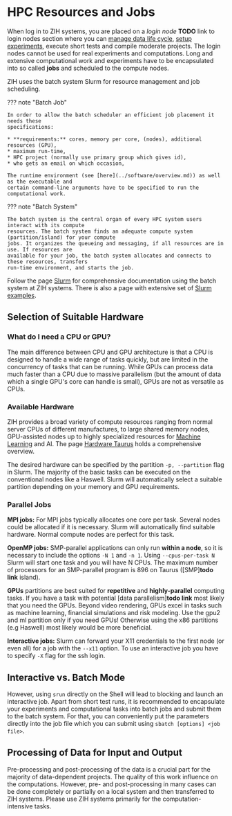 # HPC Resources and Jobs

When log in to ZIH systems, you are placed on a *login node* **TODO** link to login nodes section
where you can [manage data life cycle](../data_lifecycle/overview.md),
[setup experiments](../data_lifecycle/experiments.md), execute short tests and compile moderate
projects. The login nodes cannot be used for real experiments and computations. Long and extensive
computational work and experiments have to be encapsulated into so called **jobs** and scheduled to
the compute nodes.

<!--Login nodes which are using for login can not be used for your computations.-->
<!--To run software, do calculations and experiments, or compile your code compute nodes have to be used.-->

ZIH uses the batch system Slurm for resource management and job scheduling.
<!--[HPC Introduction]**todo link** is a good resource to get started with it.-->

??? note "Batch Job"

    In order to allow the batch scheduler an efficient job placement it needs these
    specifications:

    * **requirements:** cores, memory per core, (nodes), additional resources (GPU),
    * maximum run-time,
    * HPC project (normally use primary group which gives id),
    * who gets an email on which occasion,

    The runtime environment (see [here](../software/overview.md)) as well as the executable and
    certain command-line arguments have to be specified to run the computational work.

??? note "Batch System"

    The batch system is the central organ of every HPC system users interact with its compute
    resources. The batch system finds an adequate compute system (partition/island) for your compute
    jobs. It organizes the queueing and messaging, if all resources are in use. If resources are
    available for your job, the batch system allocates and connects to these resources, transfers
    run-time environment, and starts the job.

Follow the page [Slurm](slurm.md) for comprehensive documentation using the batch system at
ZIH systems. There is also a page with extensive set of [Slurm examples](slurm_examples.md).

## Selection of Suitable Hardware

### What do I need a CPU or GPU?

The main difference between CPU and GPU architecture is that a CPU is designed to handle a wide
range of tasks quickly, but are limited in the concurrency of tasks that can be running. While GPUs
can process data much faster than a CPU due to massive parallelism (but the amount of data which
a single GPU's core can handle is small), GPUs are not as versatile as CPUs.

### Available Hardware

ZIH provides a broad variety of compute resources ranging from normal server CPUs of different
manufactures, to large shared memory nodes, GPU-assisted nodes up to highly specialized resources for
[Machine Learning](../software/machine_learning.md) and AI.
The page [Hardware Taurus](hardware_taurus.md) holds a comprehensive overview.

The desired hardware can be specified by the partition `-p, --partition` flag in Slurm.
The majority of the basic tasks can be executed on the conventional nodes like a Haswell. Slurm will
automatically select a suitable partition depending on your memory and GPU requirements.

### Parallel Jobs

**MPI jobs:** For MPI jobs typically allocates one core per task. Several nodes could be allocated
if it is necessary. Slurm will automatically find suitable hardware. Normal compute nodes are
perfect for this task.

**OpenMP jobs:** SMP-parallel applications can only run **within a node**, so it is necessary to
include the options `-N 1` and `-n 1`. Using `--cpus-per-task N` Slurm will start one task and you
will have N CPUs. The maximum number of processors for an SMP-parallel program is 896 on Taurus
([SMP]**todo link** island).

**GPUs** partitions are best suited for **repetitive** and **highly-parallel** computing tasks. If
you have a task with potential [data parallelism]**todo link** most likely that you need the GPUs.
Beyond video rendering, GPUs excel in tasks such as machine learning, financial simulations and risk
modeling. Use the gpu2 and ml partition only if you need GPUs! Otherwise using the x86 partitions
(e.g Haswell) most likely would be more beneficial.

**Interactive jobs:** Slurm can forward your X11 credentials to the first node (or even all) for a job
with the `--x11` option. To use an interactive job you have to specify `-X` flag for the ssh login.

## Interactive vs. Batch Mode

However, using `srun` directly on the Shell will lead to blocking and launch an interactive job.
Apart from short test runs, it is recommended to encapsulate your experiments and computational
tasks into batch jobs and submit them to the batch system. For that, you can conveniently put the
parameters directly into the job file which you can submit using `sbatch [options] <job file>`.

## Processing of Data for Input and Output

Pre-processing and post-processing of the data is a crucial part for the majority of data-dependent
projects. The quality of this work influence on the computations. However, pre- and post-processing
in many cases can be done completely or partially on a local system and then transferred to ZIH
systems. Please use ZIH systems primarily for the computation-intensive tasks.

<!--Useful links: [Batch Systems]**todo link**, [Hardware Taurus]**todo link**, [HPC-DA]**todo link**,-->
<!--[Slurm]**todo link**-->
